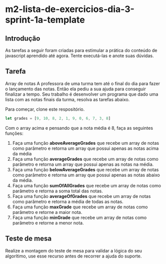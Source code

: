 # m2-lista-de-exercicios-dia-3-sprint-1a-template

## Introdução

As tarefas a seguir foram criadas para estimular a prática do conteúdo de javascript aprendido até agora. Tente executá-las e anote suas dúvidas.

## Tarefa

Array de notas
A professora de uma turma tem até o final do dia para fazer o lançamento das notas. Então ela pediu a sua ajuda para conseguir finalizar a tempo. Seu trabalho é desenvolver um programa que dado uma lista com as notas finais da turma, resolva as tarefas abaixo.

Para começar, clone este respositório.

```javascript
let grades = [9, 10, 8, 2, 1, 9, 0, 6, 7, 3, 8]
```

Com o array acima e pensando que a nota média é 8, faça as seguintes funções:

1. Faça uma função **aboveAverageGrades** que recebe um array de notas como parâmetro e retorna um array que possui apenas as notas acima da média
2. Faça uma função **averageGrades** que recebe um array de notas como parâmetro e retorna um array que possui apenas as notas na média.
3. Faça uma função **belowAverageGrades** que recebe um array de notas como parâmetro e retorna um array que possui apenas as notas abaixo da média.
4. Faça uma função **sumOfAllGrades** que recebe um array de notas como parâmetro e retorna a soma total das notas.
5. Faça uma função **averageOfGrades** que recebe um array de notas como parâmetro e retorna a média de todas as notas.
6. Faça uma função **maxGrade** que recebe um array de notas como parâmetro e retorne a maior nota.
7. Faça uma função **minGrade** que recebe um array de notas como parâmetro e retorne a menor nota.

## Teste de mesa
Realize a montagem do teste de mesa para validar a lógica do seu algorítimo, use esse recurso antes de recorrer a ajuda do suporte.
